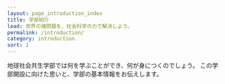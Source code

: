 ```yaml
---
layout: page_introduction_index
title: 学部紹介
lead: 世界の諸問題を、社会科学の力で解決しよう。
permalink: /introduction/
category: introduction
sort: 1
---
```


地球社会共生学部では何を学ぶことができ、何が身につくのでしょう。 この学部開設に向けた思いと、学部の基本情報をお伝えします。

